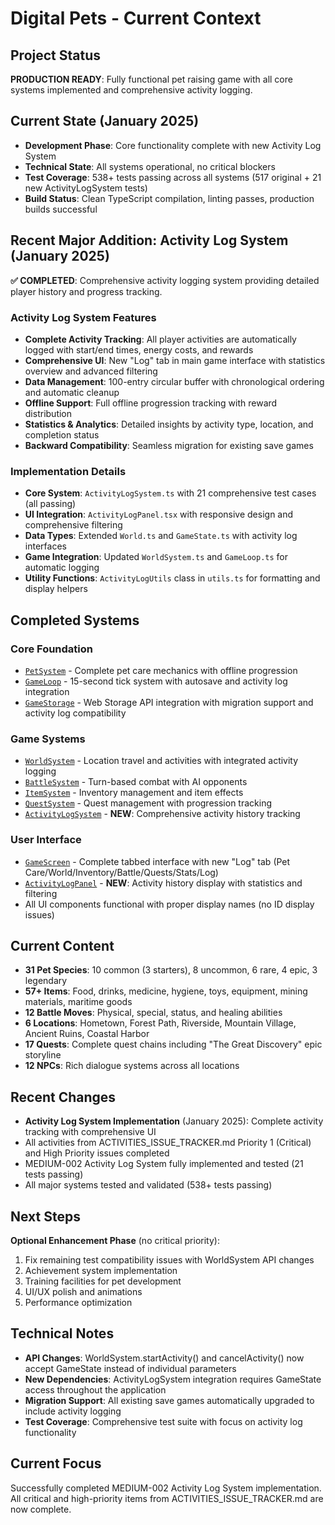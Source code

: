 # Digital Pets - Current Context

## Project Status
**PRODUCTION READY**: Fully functional pet raising game with all core systems implemented and comprehensive activity logging.

## Current State (January 2025)
- **Development Phase**: Core functionality complete with new Activity Log System
- **Technical State**: All systems operational, no critical blockers
- **Test Coverage**: 538+ tests passing across all systems (517 original + 21 new ActivityLogSystem tests)
- **Build Status**: Clean TypeScript compilation, linting passes, production builds successful

## Recent Major Addition: Activity Log System (January 2025)
**✅ COMPLETED**: Comprehensive activity logging system providing detailed player history and progress tracking.

### Activity Log System Features
- **Complete Activity Tracking**: All player activities are automatically logged with start/end times, energy costs, and rewards
- **Comprehensive UI**: New "Log" tab in main game interface with statistics overview and advanced filtering
- **Data Management**: 100-entry circular buffer with chronological ordering and automatic cleanup
- **Offline Support**: Full offline progression tracking with reward distribution
- **Statistics & Analytics**: Detailed insights by activity type, location, and completion status
- **Backward Compatibility**: Seamless migration for existing save games

### Implementation Details
- **Core System**: `ActivityLogSystem.ts` with 21 comprehensive test cases (all passing)
- **UI Integration**: `ActivityLogPanel.tsx` with responsive design and comprehensive filtering
- **Data Types**: Extended `World.ts` and `GameState.ts` with activity log interfaces
- **Game Integration**: Updated `WorldSystem.ts` and `GameLoop.ts` for automatic logging
- **Utility Functions**: `ActivityLogUtils` class in `utils.ts` for formatting and display helpers

## Completed Systems
### Core Foundation
- [`PetSystem`](src/systems/PetSystem.ts) - Complete pet care mechanics with offline progression
- [`GameLoop`](src/engine/GameLoop.ts) - 15-second tick system with autosave and activity log integration
- [`GameStorage`](src/storage/GameStorage.ts) - Web Storage API integration with migration support and activity log compatibility

### Game Systems
- [`WorldSystem`](src/systems/WorldSystem.ts) - Location travel and activities with integrated activity logging
- [`BattleSystem`](src/systems/BattleSystem.ts) - Turn-based combat with AI opponents
- [`ItemSystem`](src/systems/ItemSystem.ts) - Inventory management and item effects
- [`QuestSystem`](src/systems/QuestSystem.ts) - Quest management with progression tracking
- [`ActivityLogSystem`](src/systems/ActivityLogSystem.ts) - **NEW**: Comprehensive activity history tracking

### User Interface
- [`GameScreen`](src/components/GameScreen.tsx) - Complete tabbed interface with new "Log" tab (Pet Care/World/Inventory/Battle/Quests/Stats/Log)
- [`ActivityLogPanel`](src/components/world/ActivityLogPanel.tsx) - **NEW**: Activity history display with statistics and filtering
- All UI components functional with proper display names (no ID display issues)

## Current Content
- **31 Pet Species**: 10 common (3 starters), 8 uncommon, 6 rare, 4 epic, 3 legendary
- **57+ Items**: Food, drinks, medicine, hygiene, toys, equipment, mining materials, maritime goods
- **12 Battle Moves**: Physical, special, status, and healing abilities
- **6 Locations**: Hometown, Forest Path, Riverside, Mountain Village, Ancient Ruins, Coastal Harbor
- **17 Quests**: Complete quest chains including "The Great Discovery" epic storyline
- **12 NPCs**: Rich dialogue systems across all locations

## Recent Changes
- **Activity Log System Implementation** (January 2025): Complete activity tracking with comprehensive UI
- All activities from ACTIVITIES_ISSUE_TRACKER.md Priority 1 (Critical) and High Priority issues completed
- MEDIUM-002 Activity Log System fully implemented and tested (21 tests passing)
- All major systems tested and validated (538+ tests passing)

## Next Steps
**Optional Enhancement Phase** (no critical priority):
1. Fix remaining test compatibility issues with WorldSystem API changes
2. Achievement system implementation
3. Training facilities for pet development
4. UI/UX polish and animations
5. Performance optimization

## Technical Notes
- **API Changes**: WorldSystem.startActivity() and cancelActivity() now accept GameState instead of individual parameters
- **New Dependencies**: ActivityLogSystem integration requires GameState access throughout the application
- **Migration Support**: All existing save games automatically upgraded to include activity logging
- **Test Coverage**: Comprehensive test suite with focus on activity log functionality

## Current Focus
Successfully completed MEDIUM-002 Activity Log System implementation. All critical and high-priority items from ACTIVITIES_ISSUE_TRACKER.md are now complete.